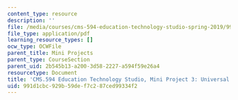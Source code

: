 ```yaml
---
content_type: resource
description: ''
file: /media/courses/cms-594-education-technology-studio-spring-2019/991d1cbc929b59def7c287ced99334f2_MITCMS_594S19_mini3_UDL.pdf
file_type: application/pdf
learning_resource_types: []
ocw_type: OCWFile
parent_title: Mini Projects
parent_type: CourseSection
parent_uid: 2b545b13-a200-3d58-2227-a594f59e26a4
resourcetype: Document
title: 'CMS.594 Education Technology Studio, Mini Project 3: Universal Design Learning'
uid: 991d1cbc-929b-59de-f7c2-87ced99334f2
---
```

